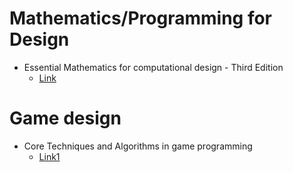 # Mathematics/Programming for Design
- Essential Mathematics for computational design - Third Edition
  - [Link](https://math.okstate.edu/people/segerman/4423/EssentialMathematicsForComputationalDesign_ThirdEdition_rev3.pdf)

# Game design
- Core Techniques and Algorithms in game programming
  - [Link1](http://index-of.co.uk/Algorithms/Core%20Techniques%20and%20Algorithms%20in%20Game%20Programming.pdf)